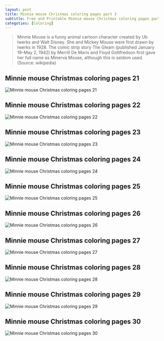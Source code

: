 ```yaml
---
layout: post
title: Minnie mouse Christmas coloring pages part 3
subtitle: Free and Printable Minnie mouse Christmas coloring pages part 3
categoties: [Coloring]
---
```


> Minnie Mouse is a funny animal cartoon character created by Ub Iwerks and Walt Disney. She and Mickey Mouse were first drawn by Iwerks in 1928. The comic strip story The Gleam (published January 19–May 2, 1942) by Merrill De Maris and Floyd Gottfredson first gave her full name as Minerva Mouse, although this is seldom used. (Source: wikipedia)

## Minnie mouse Christmas coloring pages 21
![Minnie mouse Christmas coloring pages 21](https://hoanghabelle.github.io/images/Minnie-mouse-Christmas-coloring-pages%20(21).jpg "Minnie mouse Christmas coloring pages 21")

## Minnie mouse Christmas coloring pages 22
![Minnie mouse Christmas coloring pages 22](https://hoanghabelle.github.io/images/Minnie-mouse-Christmas-coloring-pages%20(22).jpg "Minnie mouse Christmas coloring pages 22")

## Minnie mouse Christmas coloring pages 23
![Minnie mouse Christmas coloring pages 23](https://hoanghabelle.github.io/images/Minnie-mouse-Christmas-coloring-pages%20(23).jpg "Minnie mouse Christmas coloring pages 23")

## Minnie mouse Christmas coloring pages 24
![Minnie mouse Christmas coloring pages 24](https://hoanghabelle.github.io/images/Minnie-mouse-Christmas-coloring-pages%20(24).jpg "Minnie mouse Christmas coloring pages 24")

<script async src="//pagead2.googlesyndication.com/pagead/js/adsbygoogle.js"></script><ins class="adsbygoogle" style="display:block" data-ad-format="fluid" data-ad-layout-key="-8i+1w-dq+e9+ft" data-ad-client="ca-pub-6753140515841889" data-ad-slot="6190446671"></ins> <script> (adsbygoogle = window.adsbygoogle || []).push({}); </script>

## Minnie mouse Christmas coloring pages 25
![Minnie mouse Christmas coloring pages 25](https://hoanghabelle.github.io/images/Minnie-mouse-Christmas-coloring-pages%20(25).jpg "Minnie mouse Christmas coloring pages 25")

## Minnie mouse Christmas coloring pages 26
![Minnie mouse Christmas coloring pages 26](https://hoanghabelle.github.io/images/Minnie-mouse-Christmas-coloring-pages%20(26).jpg "Minnie mouse Christmas coloring pages 26")

## Minnie mouse Christmas coloring pages 27
![Minnie mouse Christmas coloring pages 27](https://hoanghabelle.github.io/images/Minnie-mouse-Christmas-coloring-pages%20(27).jpg "Minnie mouse Christmas coloring pages 27")

## Minnie mouse Christmas coloring pages 28
![Minnie mouse Christmas coloring pages 28](https://hoanghabelle.github.io/images/Minnie-mouse-Christmas-coloring-pages%20(28).jpg "Minnie mouse Christmas coloring pages 28")

<script async src="//pagead2.googlesyndication.com/pagead/js/adsbygoogle.js"></script><ins class="adsbygoogle" style="display:block" data-ad-format="fluid" data-ad-layout-key="-8i+1w-dq+e9+ft" data-ad-client="ca-pub-6753140515841889" data-ad-slot="6190446671"></ins> <script> (adsbygoogle = window.adsbygoogle || []).push({}); </script>

## Minnie mouse Christmas coloring pages 29
![Minnie mouse Christmas coloring pages 29](https://hoanghabelle.github.io/images/Minnie-mouse-Christmas-coloring-pages%20(29).jpg "Minnie mouse Christmas coloring pages 29")

## Minnie mouse Christmas coloring pages 30
![Minnie mouse Christmas coloring pages 30](https://hoanghabelle.github.io/images/Minnie-mouse-Christmas-coloring-pages%20(30).jpg "Minnie mouse Christmas coloring pages 30")

